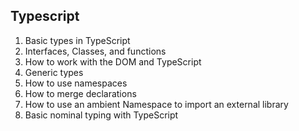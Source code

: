 ## Typescript

1. Basic types in TypeScript
2. Interfaces, Classes, and functions
3. How to work with the DOM and TypeScript
4. Generic types
5. How to use namespaces
6. How to merge declarations
7. How to use an ambient Namespace to import an external library
8. Basic nominal typing with TypeScript